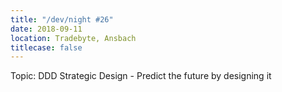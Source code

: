 ```yaml
---
title: "/dev/night #26"
date: 2018-09-11
location: Tradebyte, Ansbach
titlecase: false
---
```


Topic: DDD Strategic Design - Predict the future by designing it
